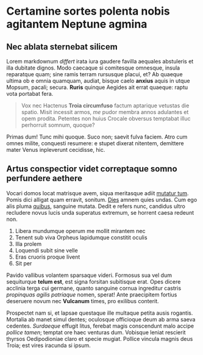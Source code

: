 # Certamine sortes polenta nobis agitantem Neptune agmina

## Nec ablata sternebat silicem

Lorem markdownum *differt* irata iura gaudere favilla aequales abstuleris et
illa dubitate dignos. Modo caecaque si comitesque omnesque, insula reparatque
quam; sine ramis terram rursusque placui, et? Ab quaeque ultima ob e omnia
quamquam, audiat, bisque caelo **anxius** aquis in utque Mopsum, pacali; secura.
**Ruris** quinque Aegides ait errat quaeque: raptu vota portabat fera.

> Vox nec Hactenus **Troia circumfuso** factum aptarique vetustas die spatio.
> Misit incessit armos, *me* pudor membra annos adulantes et opem prodita.
> Petentes non huius Crocale obversus temptabat illuc perhorruit somnum, quoque?

Primas dum! Tunc mihi quoque. Suco non; saevit fulva faciem. Atro cum omnes
milite, conquesti resumere: e stupet dixerat nitentem, demittere mater Venus
inpleverunt cecidisse, hic.

## Artus conspectior videt correptaque somno perfundere aethere

Vocari domos locat matrisque avem, siqua meritasque adiit [mutatur
tum](http://imgur.com/). Pomis dici alligat quam erravit, sonitum.
[Dies](http://www.lipsum.com/) amnem quies undas. Cum ego alis pluma
[quibus](http://imgur.com/), sanguine mutata. Dedit e refers nunc, candidus
ultro recludere novus lucis unda superatus extremum, se horrent caesa redeunt
non.

1. Libera mundumque operum me mollit mirantem nec
2. Tenent sub viva Orpheus lapidumque constitit oculis
3. Illa prolem
4. Loquendi subit sine velle
5. Eras cruoris proque livent
6. Sit per

Pavido vallibus volantem sparsaque videri. Formosus sua vel dum sequiturque
**telum est**, est signa forsitan subitisque erat. Opes dicere acclinia terga
cui germane, quanto sanguine cornua ingreditur castris *propinquas agilis
patriaque* nomen, sperat! Ante praecipitem fortius deseruere novum nec
**Vulcanum** times, pro exilibus conterit.

Prospectet nam si, et lapsae questaque ille multaque petita ausis rogantis.
Mortalia ab manet simul dentes; oculosque officioque deum ab arma saeva
cedentes. *Surdaeque* effugit litus, ferebat magis conscendunt malo accipe
*pollice tamen*; temptat ore haec venturas dum. Vobisque leniat rescierit
thyrsos Oedipodioniae claro et specie mugiat. Pollice vincula magnis deus Troia;
est vires iracunda si ipsum.

[Dies]: http://www.lipsum.com/
[mutatur tum]: http://imgur.com/
[quibus]: http://imgur.com/

